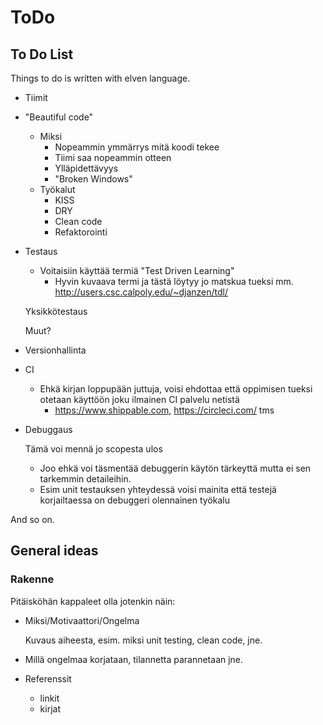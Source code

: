 # ToDo

## To Do List
Things to do is written with elven language.

-   Tiimit
-   "Beautiful code"
    - Miksi
        - Nopeammin ymmärrys mitä koodi tekee
        - Tiimi saa nopeammin otteen
        - Ylläpidettävyys
        - "Broken Windows"
    - Työkalut
        - KISS
        - DRY
        - Clean code
        - Refaktorointi
-   Testaus
	- Voitaisiin käyttää termiä "Test Driven Learning" 
		- Hyvin kuvaava termi ja tästä löytyy jo matskua tueksi mm. http://users.csc.calpoly.edu/~djanzen/tdl/

    Yksikkötestaus
    
    Muut?
-   Versionhallinta
-   CI
	- Ehkä kirjan loppupään juttuja, voisi ehdottaa että oppimisen tueksi otetaan käyttöön joku ilmainen CI palvelu netistä
		- https://www.shippable.com, https://circleci.com/ tms
-   Debuggaus

    Tämä voi mennä jo scopesta ulos
	- Joo ehkä voi täsmentää debuggerin käytön tärkeyttä mutta ei sen tarkemmin detaileihin. 
	- Esim unit testauksen yhteydessä voisi mainita että testejä korjailtaessa on debuggeri olennainen työkalu

And so on.

## General ideas

### Rakenne

Pitäisköhän kappaleet olla jotenkin näin:

- Miksi/Motivaattori/Ongelma

  Kuvaus aiheesta, esim. miksi unit testing, clean code, jne.

- Millä ongelmaa korjataan, tilannetta parannetaan jne.

- Referenssit

    - linkit
    - kirjat

